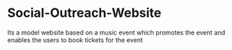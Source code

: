 # Social-Outreach-Website
Its a model website based on a music event which promotes the event and enables the users to book tickets for  the event
